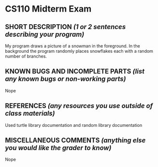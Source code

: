 # CS110 Midterm Exam

## SHORT DESCRIPTION *(1 or 2 sentences describing your program)*
My program draws a picture of a snowman in the foreground. In the background the program randomly places snowflakes each with a random number of branches.

## KNOWN BUGS AND INCOMPLETE PARTS *(list any known bugs or non-working parts)*
Nope

## REFERENCES *(any resources you use outside of class materials)*
Used turtle library documentation and random library documentation

## MISCELLANEOUS COMMENTS *(anything else you would like the grader to know)*
Nope
